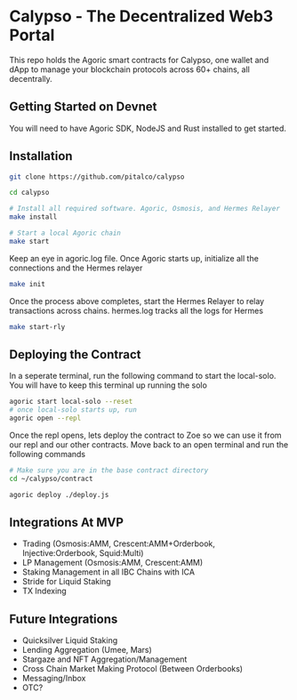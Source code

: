 # Calypso - The Decentralized Web3 Portal

This repo holds the Agoric smart contracts for Calypso, one wallet and dApp to manage your blockchain protocols across 60+ chains, all decentrally.

## Getting Started on Devnet
You will need to have Agoric SDK, NodeJS and Rust installed to get started.

## Installation

```sh
git clone https://github.com/pitalco/calypso

cd calypso

# Install all required software. Agoric, Osmosis, and Hermes Relayer
make install

# Start a local Agoric chain
make start
```


Keep an eye in agoric.log file. Once Agoric starts up, initialize all the connections and the Hermes relayer
```sh
make init
```

Once the process above completes, start the Hermes Relayer to relay transactions across chains. hermes.log tracks all the logs for Hermes
```sh
make start-rly
```

## Deploying the Contract

In a seperate terminal, run the following command to start the local-solo. You will have to keep this terminal up running the solo
```sh
agoric start local-solo --reset
# once local-solo starts up, run
agoric open --repl
```

Once the repl opens, lets deploy the contract to Zoe so we can use it from our repl and our other contracts. Move back to an open terminal and run the following commands
```sh
# Make sure you are in the base contract directory
cd ~/calypso/contract

agoric deploy ./deploy.js
```

## Integrations At MVP
* Trading (Osmosis:AMM, Crescent:AMM+Orderbook, Injective:Orderbook, Squid:Multi)
* LP Management (Osmosis:AMM, Crescent:AMM)
* Staking Management in all IBC Chains with ICA
* Stride for Liquid Staking
* TX Indexing

## Future Integrations
* Quicksilver Liquid Staking
* Lending Aggregation (Umee, Mars)
* Stargaze and NFT Aggregation/Management
* Cross Chain Market Making Protocol (Between Orderbooks)
* Messaging/Inbox
* OTC?